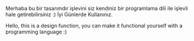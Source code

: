 Merhaba bu bir tasarımdır işlevini siz kendiniz bir programlama dili ile işlevli hale getirebilirsiniz :) İyi Günlerde Kullanınız. 



Hello, this is a design function, you can make it functional yourself with a programming language :)
